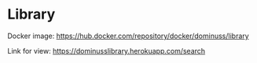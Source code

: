 # Library

Docker image: https://hub.docker.com/repository/docker/dominuss/library

Link for view: https://dominusslibrary.herokuapp.com/search
